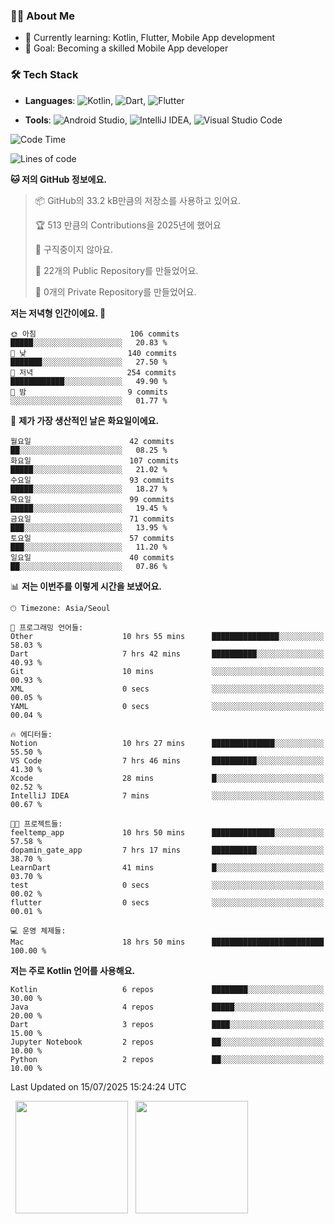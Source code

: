 ### 👨‍💻 About Me
- 🌱 Currently learning: Kotlin, Flutter, Mobile App development
- 🎯 Goal: Becoming a skilled Mobile App developer

### 🛠 Tech Stack
- **Languages**: ![Kotlin](https://img.shields.io/badge/Kotlin-0095D5?style=flat-square&logo=kotlin&logoColor=white), ![Dart](https://img.shields.io/badge/Dart-0175C2?style=flat-square&logo=dart&logoColor=white), ![Flutter](https://img.shields.io/badge/Flutter-02569B?style=flat-square&logo=flutter&logoColor=white)

- **Tools**:
![Android Studio](https://img.shields.io/badge/Android%20Studio-3DDC84?style=flat-square&logo=android-studio&logoColor=white), 
![IntelliJ IDEA](https://img.shields.io/badge/IntelliJ%20IDEA-000000?style=flat-square&logo=intellij-idea&logoColor=white), 
![Visual Studio Code](https://img.shields.io/badge/VS%20Code-007ACC?style=flat-square&logo=visual-studio-code&logoColor=white)

<!--START_SECTION:waka-->
![Code Time](http://img.shields.io/badge/Code%20Time-215%20hrs%2018%20mins-blue)

![Lines of code](https://img.shields.io/badge/%EC%A0%80%EB%8A%94%20%EC%97%AC%ED%83%9C%EA%B9%8C%EC%A7%80%20-299.1%20thousand%20%EC%A4%84%EC%9D%98%20%EC%BD%94%EB%93%9C%EB%A5%BC%20%EC%9E%91%EC%84%B1%ED%96%88%EC%96%B4%EC%9A%94.-blue)

**🐱 저의 GitHub 정보에요.** 

> 📦 GitHub의 33.2 kB만큼의 저장소를 사용하고 있어요. 
 > 
> 🏆 513 만큼의 Contributions을 2025년에 했어요
 > 
> 🚫 구직중이지 않아요.
 > 
> 📜 22개의 Public Repository를 만들었어요. 
 > 
> 🔑 0개의 Private Repository를 만들었어요. 
 > 
**저는 저녁형 인간이에요. 🦉** 

```text
🌞 아침                     106 commits         █████░░░░░░░░░░░░░░░░░░░░   20.83 % 
🌆 낮　                     140 commits         ███████░░░░░░░░░░░░░░░░░░   27.50 % 
🌃 저녁                     254 commits         ████████████░░░░░░░░░░░░░   49.90 % 
🌙 밤　                     9 commits           ░░░░░░░░░░░░░░░░░░░░░░░░░   01.77 % 
```
📅 **제가 가장 생산적인 날은 화요일이에요.** 

```text
월요일                      42 commits          ██░░░░░░░░░░░░░░░░░░░░░░░   08.25 % 
화요일                      107 commits         █████░░░░░░░░░░░░░░░░░░░░   21.02 % 
수요일                      93 commits          █████░░░░░░░░░░░░░░░░░░░░   18.27 % 
목요일                      99 commits          █████░░░░░░░░░░░░░░░░░░░░   19.45 % 
금요일                      71 commits          ███░░░░░░░░░░░░░░░░░░░░░░   13.95 % 
토요일                      57 commits          ███░░░░░░░░░░░░░░░░░░░░░░   11.20 % 
일요일                      40 commits          ██░░░░░░░░░░░░░░░░░░░░░░░   07.86 % 
```


📊 **저는 이번주를 이렇게 시간을 보냈어요.** 

```text
🕑︎ Timezone: Asia/Seoul

💬 프로그래밍 언어들: 
Other                    10 hrs 55 mins      ███████████████░░░░░░░░░░   58.03 % 
Dart                     7 hrs 42 mins       ██████████░░░░░░░░░░░░░░░   40.93 % 
Git                      10 mins             ░░░░░░░░░░░░░░░░░░░░░░░░░   00.93 % 
XML                      0 secs              ░░░░░░░░░░░░░░░░░░░░░░░░░   00.05 % 
YAML                     0 secs              ░░░░░░░░░░░░░░░░░░░░░░░░░   00.04 % 

🔥 에디터들: 
Notion                   10 hrs 27 mins      ██████████████░░░░░░░░░░░   55.50 % 
VS Code                  7 hrs 46 mins       ██████████░░░░░░░░░░░░░░░   41.30 % 
Xcode                    28 mins             █░░░░░░░░░░░░░░░░░░░░░░░░   02.52 % 
IntelliJ IDEA            7 mins              ░░░░░░░░░░░░░░░░░░░░░░░░░   00.67 % 

🐱‍💻 프로젝트들: 
feeltemp_app             10 hrs 50 mins      ██████████████░░░░░░░░░░░   57.58 % 
dopamin_gate_app         7 hrs 17 mins       ██████████░░░░░░░░░░░░░░░   38.70 % 
LearnDart                41 mins             █░░░░░░░░░░░░░░░░░░░░░░░░   03.70 % 
test                     0 secs              ░░░░░░░░░░░░░░░░░░░░░░░░░   00.02 % 
flutter                  0 secs              ░░░░░░░░░░░░░░░░░░░░░░░░░   00.01 % 

💻 운영 체제들: 
Mac                      18 hrs 50 mins      █████████████████████████   100.00 % 
```

**저는 주로 Kotlin 언어를 사용해요.** 

```text
Kotlin                   6 repos             ████████░░░░░░░░░░░░░░░░░   30.00 % 
Java                     4 repos             █████░░░░░░░░░░░░░░░░░░░░   20.00 % 
Dart                     3 repos             ████░░░░░░░░░░░░░░░░░░░░░   15.00 % 
Jupyter Notebook         2 repos             ██░░░░░░░░░░░░░░░░░░░░░░░   10.00 % 
Python                   2 repos             ██░░░░░░░░░░░░░░░░░░░░░░░   10.00 % 
```




 Last Updated on 15/07/2025 15:24:24 UTC
<!--END_SECTION:waka-->

<p>
  <img height="180em" src="https://github-readme-stats.vercel.app/api?username=JongHyun070105&show_icons=true&include_all_commits=true&bg_color=0d1117&title_color=ffffff&text_color=c9d1d9&icon_color=79ff97">
  <img height="180em" src="https://github-readme-stats.vercel.app/api/top-langs/?username=JongHyun070105&layout=compact&langs_count=4&bg_color=0d1117&title_color=ffffff&text_color=c9d1d9&hide=php,jupyter%20notebook&hide_repo=EcoStep,mimir,git-session">
</p>
